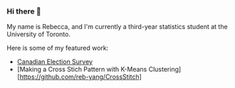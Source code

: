### Hi there 👋

My name is Rebecca, and I'm currently a third-year statistics student at the University of Toronto. 

Here is some of my featured work: 

- [Canadian Election Survey](https://github.com/reb-yang/election_survey/blob/main/outputs/Polling-Report.pdf)
- [Making a Cross Stich Pattern with K-Means Clustering][https://github.com/reb-yang/CrossStitch]



